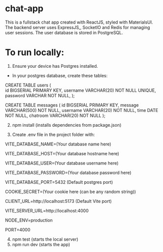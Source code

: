# chat-app
This is a fullstack chat app created with ReactJS, styled with MaterialsUI. The backend server uses ExpressJS,, SocketIO and Redis for managing user sessions. The user database is stored in PostgreSQL.

# To run locally:
1. Ensure your device has Postgres installed.
 - In your postgres database, create these tables: 

CREATE TABLE users (  
  id BIGSERIAL PRIMARY KEY,
  username VARCHAR(20) NOT NULL UNIQUE,
  password VARCHAR NOT NULL,
);

CREATE TABLE messages (
  id BIGSERIAL PRIMARY KEY,
  message VARCHAR(500) NOT NULL,
  username VARCHAR(20) NOT NULL,
  time DATE NOT NULL,
  chatroom VARCHAR(20) NOT NULL
);

2. npm install (installs dependencies from package.json)

3. Create .env file in the project folder with:

VITE_DATABASE_NAME=(Your database name here)

VITE_DATABASE_HOST=(Your database hostname here)

VITE_DATABASE_USER=(Your database username here)

VITE_DATABASE_PASSWORD=(Your database password here)

VITE_DATABASE_PORT=5432 (Default postgres port)

COOKIE_SECRET=(Your cookie here (can be any random string))

CLIENT_URL=http://localhost:5173 (Default Vite port)

VITE_SERVER_URL=http://localhost:4000 

NODE_ENV=production

PORT=4000

4. npm test (starts the local server)
5. npm run dev (starts the app)
